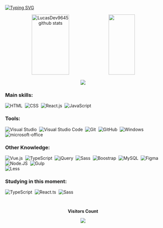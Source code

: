 [![Typing SVG](https://readme-typing-svg.herokuapp.com/?color=00bfbf&size=24&center=true&vCenter=true&width=1000&lines=HELLO,+MY+NAME+is+LucasDev9645;I'm+26+years+old;I+am+from+Santa+Luzia,MG;I+study+Software+Engineering+and+Front-End+Development+at+EBAC;Be+Welcome!+:%29)](https://git.io/typing-svg)

<div align="center">  
  <img width="49%" height="195px" src="https://github-readme-stats.vercel.app/api?username=LucasDev9645&show_icons=true&count_private=true&hide_border=true&title_color=00bfbf&icon_color=00bfbf&text_color=c9d1d9&bg_color=0d1117" alt="LucasDev9645 github stats" /> 
  <img width="41%" height="195px" src="https://github-readme-stats.vercel.app/api/top-langs/?username=LucasDev9645&layout=compact&hide_border=true&title_color=00bfbf&text_color=00bfbf&bg_color=0d1117" />
</div>

<p align="center">
  <img src="https://github-profile-trophy.vercel.app/?username=LucasDev9645&theme=dracula&row=2&no-bg=true&column=3&margin-w=15&margin-h=15" />
</p>

### Main skills:
![HTML](https://img.shields.io/badge/-HTML-0D1117?style=for-the-badge&logo=html5&labelColor=0D1117&textColor=0D1117)&nbsp;
![CSS](https://img.shields.io/badge/-CSS-0D1117?style=for-the-badge&logo=CSS3&logoColor=1572B6&labelColor=0D1117)&nbsp;
![React.js](https://img.shields.io/badge/-React.js-0D1117?style=for-the-badge&logo=react&labelColor=0D1117)&nbsp;
![JavaScript](https://img.shields.io/badge/-JavaScript-0D1117?style=for-the-badge&logo=javascript&labelColor=0D1117&textColor=0D1117)&nbsp;
 
 
### Tools:
![Visual Studio](https://img.shields.io/badge/-Visual%20Studio-0D1117?style=for-the-badge&logo=visual-studio&logoColor=C8A2C8&labelColor=0D1117)&nbsp;
![Visual Studio Code](https://img.shields.io/badge/-Visual%20Studio%20Code-0D1117?style=for-the-badge&logo=visual-studio-code&logoColor=0D1117&labelColor=0D1117)&nbsp;
![Git](https://img.shields.io/badge/-Git-0D1117?style=for-the-badge&logo=git&labelColor=0D1117)&nbsp;
![GitHub](https://img.shields.io/badge/-GitHub-0D1117?style=for-the-badge&logo=github&labelColor=0D1117)&nbsp;
![Windows](https://img.shields.io/badge/-Windows-0D1117?style=for-the-badge&logo=windows&labelColor=0D1117)&nbsp;
![microsoft-office](https://img.shields.io/badge/-microsoft_office-0D1117?style=for-the-badge&logo=microsoft-office&labelColor=0D1117)&nbsp;


  
### Other Knowledge:
![Vue.js](https://img.shields.io/badge/-VUE.JS-0D1117?style=for-the-badge&logo=Vue.js&labelColor=0D1117)&nbsp;
![TypeScript](https://img.shields.io/badge/-TYPESCRIPT-0D1117?style=for-the-badge&logo=TypeScript&logoColor=1572B6&labelColor=0D1117)&nbsp;
![jQuery](https://img.shields.io/badge/jquery-0D1117?style=for-the-badge&logo=jquery&logoColor=purple&labelColor=0D1117)&nbsp; 
![Sass](https://img.shields.io/badge/-sass-0D1117?style=for-the-badge&logo=sass&logoColor=1572B6&labelColor=0D1117)&nbsp;
![Boostrap](https://img.shields.io/badge/-boostrap-0D1117?style=for-the-badge&logo=bootstrap&labelColor=0D1117)&nbsp;
![MySQL](https://img.shields.io/badge/-mysql-0D1117?style=for-the-badge&logo=mysql&labelColor=0D1117)&nbsp;
![Figma](https://img.shields.io/badge/-figma-0D1117?style=for-the-badge&logo=figma&labelColor=0D1117)&nbsp;
![Node.JS](https://img.shields.io/badge/-Node.JS-0D1117?style=for-the-badge&logo=node.js&labelColor=0D1117&textColor=0D1117)&nbsp;
![Gulp](https://img.shields.io/badge/-GULP-0D1117?style=for-the-badge&logo=gulp&labelColor=0D1117&textColor=0D1117)&nbsp;   
![Less](https://img.shields.io/badge/-LESS-0D1117?style=for-the-badge&logo=less&labelColor=0D1117&textColor=0D1117)&nbsp; 

### Studying in this moment:
![TypeScript](https://img.shields.io/badge/-TYPESCRIPT-0D1117?style=for-the-badge&logo=TypeScript&logoColor=1572B6&labelColor=0D1117)&nbsp;
![React.ts](https://img.shields.io/badge/-React.ts-0D1117?style=for-the-badge&logo=react&labelColor=0D1117)&nbsp;
![Sass](https://img.shields.io/badge/-sass-0D1117?style=for-the-badge&logo=sass&logoColor=1572B6&labelColor=0D1117)&nbsp;


<div align="center">
<br><p align="centre"><b>Visitors Count</b></p>  
<p align="center"><img align="center" src="https://profile-counter.glitch.me/{LucasDev9645}/count.svg" /></p> 
<br></div>



